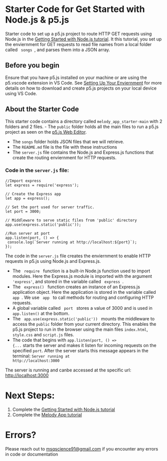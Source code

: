 # Starter Code for Get Started with Node.js & p5.js
Starter code to set up a p5.js project to route HTTP GET requests using Node.js in the [Getting Started with Node.js tutorial](https://docs.google.com/document/d/1n6Je0Lzht2ibQmN1st1ccth47ppNhIYtMBTOwNAAFdo/edit?usp=sharing). It this tutorial, you set up the enviernment for GET requests to read file names from a local folder called <code> songs </code>, and parses them into a JSON array. 

## Before you begin
Ensure that you have p5.js installed on your machine or are using the p5.vscode extension in VS Code. See  [Setting Up Your Enviernment](https://docs.google.com/document/d/12AAGiuV1hS2BGacyQdFX6hH4FjrhbVGG7oJ7XYSQHbE/edit#heading=h.o2otuvhzi85u) for more details on how to download and create p5.js projects on your local device using VS Code. 

## About the Starter Code
This starter code contains a directory called <code>melody_app_starter-main</code> with 2 folders and 2 files. - The <code>public</code> folder holds all the main files to run a p5.js project as seen on the [p5.js Web Editor](https://editor.p5js.org/).
- The <code>songs</code> folder holds JSON files that we will retrieve.
- The <code>README.md</code> file is the file with these instructions
- The <code>server.js</code> file contains the Node.js and Express.js functions that create the routing enviernment for HTTP requests.

### Code in the <code>server.js</code> file:

```
//Import express
let express = require('express');

// Create the Express app
let app = express();

// Set the port used for server traffic.
let port = 3000;

// Middleware to serve static files from 'public' directory
app.use(express.static('public'));

//Run server at port
app.listen(port, () => {
 console.log(`Server running at http://localhost:${port}`);
});
```

The code in the <code>server.js</code> file creates the enviernment to enable HTTP requests in p5.js using Node.js and Express.js.
- The <code> require </code> function is a built-in Node.js function used to import modules. Here the Express.js module is imported with the argument <code>'express'</code>, and stored in the variable called <code> express </code>.
- The <code> express() </code> function creates an instance of an Express.js application object. Here the application is stored in the variable called <code> app </code>. We use <code> app </code> to call methods for routing and configuring HTTP requests.
- A global variable called <code> port </code> stores a value of 3000 and is used in <code> app.listen()</code> at the bottom.
- The <code> app.use(express.static('public')) </code> mounts the middleware to access the <code>public</code> folder from your current directory. This enables the p5.js project to run in the browser using the main files <code>index.html</code>, <code>style.css</code>  and <code>script.js</code> files. 
- The code that begins with <code>app.listen(port, () => {...</code> starts the server and makes it listen for incoming requests on the specified <code>port</code>. After the server starts this message appears in the terminal: <code>Server running at http://localhost:3000</code>

The server is running and canbe accessed at the specific url: [http://localhost:3000](http://localhost:3000)

# Next Steps:
1. Complete the [Getting Started with Node.js tutorial](https://docs.google.com/document/d/1n6Je0Lzht2ibQmN1st1ccth47ppNhIYtMBTOwNAAFdo/edit?usp=sharing)
2. Complete the [Melody App tutorial](https://docs.google.com/document/d/1mzJv-7qU1_CmkWI0ZFeqf3CeBfpOOVIrvPRZtxqFxRI/edit?usp=sharing)

# Errors?
Please reach out to msqscience91@gmail.com if you encounter any errors in code or documentation
